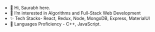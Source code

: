 - 👋 Hi, Saurabh here.
- 👀 I’m interested in Algorithms and Full-Stack Web Development
- ✨ Tech Stacks- React, Redux, Node, MongoDB, Express, MaterialUI
- 🌱 Languages Proficiency - C++, JavaScript.

<!---
YourGoodFriendSP/YourGoodFriendSP is a ✨ special ✨ repository because its `README.md` (this file) appears on your GitHub profile.
You can click the Preview link to take a look at your changes.
--->

